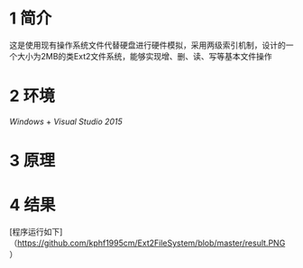 # 1 简介
这是使用现有操作系统文件代替硬盘进行硬件模拟，采用两级索引机制，设计的一个大小为2MB的类Ext2文件系统，能够实现增、删、读、写等基本文件操作
# 2 环境
*Windows* + *Visual Studio 2015*
# 3 原理
# 4 结果
[程序运行如下]（https://github.com/kphf1995cm/Ext2FileSystem/blob/master/result.PNG ）
	

